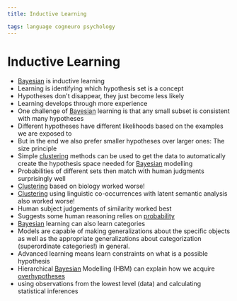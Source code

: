 ```yaml
---
title: Inductive Learning

tags: language cogneuro psychology 
---
```


# Inductive Learning
- [Bayesian](Bayesian.md) is inductive learning
- Learning is identifying which hypothesis set is a concept
- Hypotheses don't disappear, they just become less likely
- Learning develops through more experience
- One challenge of [Bayesian](Bayesian.md) learning is that any small subset is consistent with many hypotheses
- Different hypotheses have different likelihoods based on the examples we are exposed to
- But in the end we also prefer smaller hypotheses over larger ones: The size principle
- Simple [clustering](Clustering.md) methods can be used to get the data to automatically create the hypothesis space needed for [Bayesian](Bayesian.md) modelling
- Probabilities of different sets then match with human judgments surprisingly well
- [Clustering](Clustering.md) based on biology worked worse!
- [Clustering](Clustering.md) using linguistic co-occurrences with latent semantic analysis also worked worse!
- Human subject judgements of similarity worked best
- Suggests some human reasoning relies on [probability](Probability.md)
- [Bayesian](Bayesian.md) learning can also learn categories
- Models are capable of making generalizations about the specific objects as well as the appropriate generalizations about categorization (superordinate categories!) in general.
- Advanced learning means learn constraints on what is a possible hypothesis
- Hierarchical [Bayesian](Bayesian.md) Modelling (HBM) can explain how we acquire [overhypotheses](Overhypotheses.md)
- using observations from the lowest level (data) and calculating statistical inferences












































